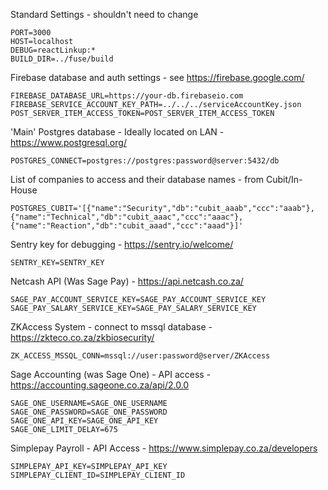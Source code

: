 Standard Settings - shouldn't need to change
```
PORT=3000
HOST=localhost
DEBUG=reactLinkup:*
BUILD_DIR=../fuse/build
```

Firebase database and auth settings - see https://firebase.google.com/
```
FIREBASE_DATABASE_URL=https://your-db.firebaseio.com
FIREBASE_SERVICE_ACCOUNT_KEY_PATH=../../../serviceAccountKey.json
POST_SERVER_ITEM_ACCESS_TOKEN=POST_SERVER_ITEM_ACCESS_TOKEN
```

'Main' Postgres database - Ideally located on LAN - https://www.postgresql.org/
```
POSTGRES_CONNECT=postgres://postgres:password@server:5432/db
```

List of companies to access and their database names - from Cubit/In-House
```
POSTGRES_CUBIT='[{"name":"Security","db":"cubit_aaab","ccc":"aaab"},{"name":"Technical","db":"cubit_aaac","ccc":"aaac"},{"name":"Reaction","db":"cubit_aaad","ccc":"aaad"}]'
```

Sentry key for debugging - https://sentry.io/welcome/
```
SENTRY_KEY=SENTRY_KEY
```

Netcash API (Was Sage Pay) - https://api.netcash.co.za/
```
SAGE_PAY_ACCOUNT_SERVICE_KEY=SAGE_PAY_ACCOUNT_SERVICE_KEY
SAGE_PAY_SALARY_SERVICE_KEY=SAGE_PAY_SALARY_SERVICE_KEY
```

ZKAccess System - connect to mssql database - https://zkteco.co.za/zkbiosecurity/
```
ZK_ACCESS_MSSQL_CONN=mssql://user:password@server/ZKAccess
```


Sage Accounting (was Sage One) - API access - https://accounting.sageone.co.za/api/2.0.0
```
SAGE_ONE_USERNAME=SAGE_ONE_USERNAME
SAGE_ONE_PASSWORD=SAGE_ONE_PASSWORD
SAGE_ONE_API_KEY=SAGE_ONE_API_KEY
SAGE_ONE_LIMIT_DELAY=675
```


Simplepay Payroll - API Access - https://www.simplepay.co.za/developers
```
SIMPLEPAY_API_KEY=SIMPLEPAY_API_KEY
SIMPLEPAY_CLIENT_ID=SIMPLEPAY_CLIENT_ID
```